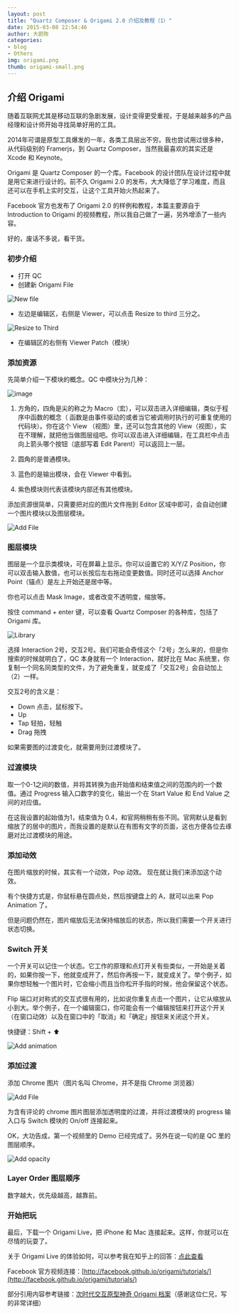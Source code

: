 ```yaml
---
layout: post
title: "Quartz Composer & Origami 2.0 介绍及教程（1）"
date: 2015-03-08 22:54:46
author: 大蔚陈
categories: 
- blog
- Others
img: origami.png
thumb: origami-small.png
---
```


## 介绍 Origami

随着互联网尤其是移动互联的急剧发展，设计变得更受重视，于是越来越多的产品经理和设计师开始寻找简单好用的工具。

<!--more-->

2014年可谓是原型工具爆发的一年，各类工具层出不穷。我也尝试用过很多种，从代码级别的 Framerjs，到  Quartz Composer，当然我最喜欢的其实还是 Xcode 和 Keynote。

Origami 是 Quartz Composer 的一个库。Facebook 的设计团队在设计过程中就是用它来进行设计的。前不久 Origami 2.0 的发布，大大降低了学习难度，而且还可以在手机上实时交互，让这个工具开始火热起来了。

Facebook 官方也发布了 Origami 2.0 的样例和教程，本篇主要源自于 Introduction to Origami 的视频教程，所以我自己做了一遍，另外增添了一些内容。

好的，废话不多说，看干货。

### 初步介绍
- 打开 QC
- 创建新 Origami File

![New file](/assets/img/blog/origami/1-new-file.png)


- 左边是编辑区，右侧是 Viewer，可以点击 Resize to third 三分之。

![Resize to Third](/assets/img/blog/origami/2-view.png)


- 在编辑区的右侧有 Viewer Patch（模块）


### 添加资源

先简单介绍一下模块的概念。QC 中模块分为几种：

![image](/assets/img/blog/origami/qc-intro.png)

1. 方角的，四角是尖的称之为 Macro（宏），可以双击进入详细编辑，类似于程序中函数的概念（ 函数是由事件驱动的或者当它被调用时执行的可重复使用的代码块）。你在这个 View （视图）里，还可以包含其他的 View（视图），实在不理解，就把他当做图层组吧。你可以双击进入详细编辑，在工具栏中点击向上箭头哪个按钮（底部写着 Edit Parent）可以返回上一层。

2. 圆角的是普通模块。

3. 蓝色的是输出模块，会在 Viewer 中看到。

4. 紫色模块则代表该模块内部还有其他模块。

添加资源很简单，只需要把对应的图片文件拖到 Editor 区域中即可，会自动创建一个图片模块以及图层模块。

![Add File](/assets/img/blog/origami/add-file.png)

### 图层模块

图层是一个显示类模块，可在屏幕上显示。你可以设置它的 X/Y/Z Position，你可以双击输入数值，也可以长按后左右拖动变更数值。同时还可以选择 Anchor Point（锚点）是左上开始还是居中等。

你也可以点击 Mask Image，或者改变不透明度，缩放等。

按住 command + enter 键，可以查看 Quartz Composer 的各种库，包括了 Origami 库。

![Library](/assets/img/blog/origami/library.png)

选择 Interaction 2号，交互2号。我们可能会奇怪这个「2号」怎么来的，但是你搜索的时候就明白了，QC 本身就有一个 Interaction，就好比在 Mac 系统里，你复制一个同名同类型的文件，为了避免重复，就变成了「交互2号」会自动加上（2）一样。

交互2号的含义是：
 - Down 点击，鼠标按下。
 - Up
- Tap 轻拍，轻触
- Drag 拖拽

如果需要图的过渡变化，就需要用到过渡模块了。

### 过渡模块

取一个0-1之间的数值，并将其转换为由开始值和结束值之间的范围内的一个数值。通过 Progress 输入口数字的变化，输出一个在 Start Value 和 End Value 之间的对应值。

在这我设置的起始值为1，结束值为 0.4，和官网稍稍有些不同。官网默认是看到缩放了的居中的图片，而我设置的是默认在有图有文字的页面，这也方便各位去琢磨对比过渡模块的用途。

### 添加动效

在图片缩放的时候，其实有一个动效，Pop 动效。
现在就让我们来添加这个动效。

有个快捷方式是，你鼠标悬在圆点处，然后按键盘上的 A，就可以出来 Pop Animation 了。

但是问题仍然在，图片缩放后无法保持缩放后的状态，所以我们需要一个开关进行状态切换。


### Switch 开关


一个开关可以记住一个状态。它工作的原理和点灯开关有些类似，一开始是关着的，如果你按一下，他就变成开了，然后你再按一下，就变成关了。举个例子，如果你想轻触一个图片时，它会缩小而且当你松开手指的时候，他会保留这个状态。


Flip 端口对对称式的交互式很有用的，比如说你重复点击一个图片，让它从缩放从小到大。举个例子，在一个编辑窗口，你可能会有一个编辑按钮来打开这个开关（在窗口动效）以及在窗口中的「取消」和「确定」按钮来关闭这个开关。

快捷键：Shift + ⬆️ 

![Add animation](/assets/img/blog/origami/add-animation.png)

### 添加过渡

添加 Chrome 图片（图片名叫 Chrome，并不是指 Chrome 浏览器）

![Add File](/assets/img/blog/origami/add-file-2.png)

为含有评论的 chrome 图片图层添加透明度的过渡，并将过渡模块的 progress 输入口与 Switch 模块的 On/off 连接起来。

OK，大功告成，第一个视频里的 Demo 已经完成了。另外在说一句的是 QC 里的图层顺序。

![Add opacity](/assets/img/blog/origami/add-opacity.png)

### Layer Order 图层顺序

数字越大，优先级越高，越靠前。

### 开始把玩

最后，下载一个 Origami Live，把 iPhone 和 Mac 连接起来。这样，你就可以在尽情的玩耍了。

关于 Origami Live 的体验如何，可以参考我在知乎上的回答：[点此查看](http://www.zhihu.com/question/28359440/answer/40970934)

Facebook 官方视频连接：[http://facebook.github.io/origami/tutorials/](http://facebook.github.io/origami/tutorials/)

部分引用内容参考链接：[次时代交互原型神奇 Origami 档案](http://www.csdn.net/article/2014-06-09/2820131)（感谢这位仁兄，写的非常详细）

